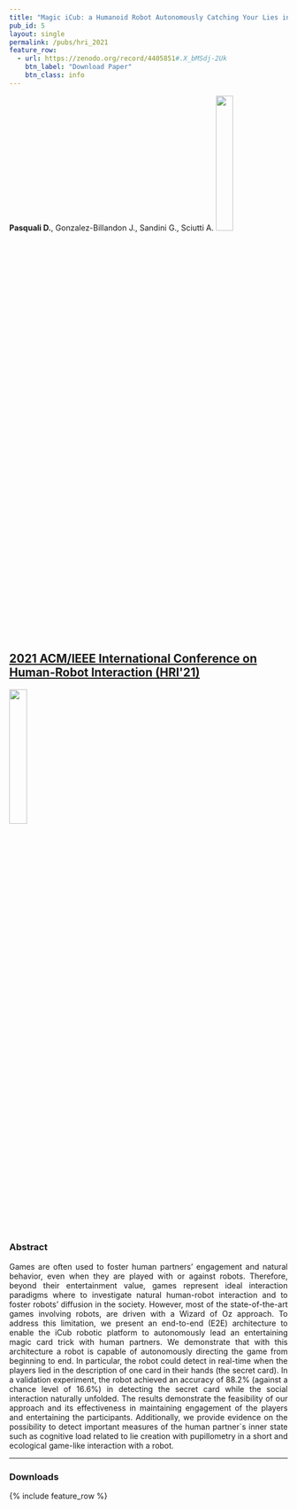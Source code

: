 ```yaml
---
title: "Magic iCub: a Humanoid Robot Autonomously Catching Your Lies in a Card Game"
pub_id: 5
layout: single
permalink: /pubs/hri_2021
feature_row:
  - url: https://zenodo.org/record/4405851#.X_bMSdj-2Uk
    btn_label: "Download Paper"
    btn_class: info
---
```


**Pasquali D.**, Gonzalez-Billandon J., Sandini G., Sciutti A.
<img width="25%" src="../../assets/images/hri.png">

## [2021 ACM/IEEE International Conference on Human-Robot Interaction (HRI'21)](https://humanrobotinteraction.org/2021/)

<img width="25%" src="../../assets/images/setup_brio.PNG">

### Abstract
<div style="text-align: justify">
Games are often used to foster human partners’ engagement and natural behavior, even when they are played with or against robots. Therefore, beyond their entertainment value, games represent ideal interaction paradigms where to investigate natural human-robot interaction and to foster robots’ diffusion in the society. However, most of the state-of-the-art games involving robots, are driven with a Wizard of Oz approach. To address this limitation, we present an end-to-end (E2E) architecture to enable the iCub robotic platform to autonomously lead an entertaining magic card trick with human partners. We demonstrate that with this architecture a robot is capable of autonomously directing the game from beginning to end. In particular, the robot could detect in real-time when the players lied in the description of one card in their hands (the secret card). In a validation experiment, the robot achieved an accuracy of 88.2% (against a chance level of 16.6%) in detecting the secret card while the social interaction naturally unfolded. The results demonstrate the feasibility of our approach and its effectiveness in maintaining engagement of the players and entertaining the participants. Additionally, we provide evidence on the possibility to detect important measures of the human partner`s inner state such as cognitive load related to lie creation with pupillometry in a short and ecological game-like interaction with a robot.
</div>

---


### Downloads

{% include feature_row %}